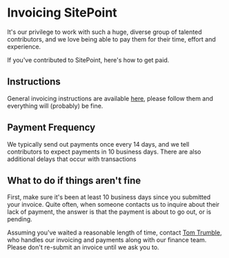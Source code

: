 # Invoicing SitePoint

It's our privilege to work with such a huge, diverse group of talented contributors, and we love being able to pay them for their time, effort and experience.

If you've contributed to SitePoint, here's how to get paid.

## Instructions

General invoicing instructions are available [here](http://www.sitepoint.com/invoicing-sitepoint/), please follow them and everything will (probably) be fine.

## Payment Frequency

We typically send out payments once every 14 days, and we tell contributors to expect payments in 10 business days. There are also additional delays that occur with transactions

## What to do if things aren't fine

First, make sure it's been at least 10 business days since you submitted your invoice. Quite often, when someone contacts us to inquire about their lack of payment, the answer is that the payment is about to go out, or is pending.

Assuming you've waited a reasonable length of time, contact [Tom Trumble](mailto:tom.trumble@sitepoint.com), who handles our invoicing and payments along with our finance team. Please don't re-submit an invoice until we ask you to.

